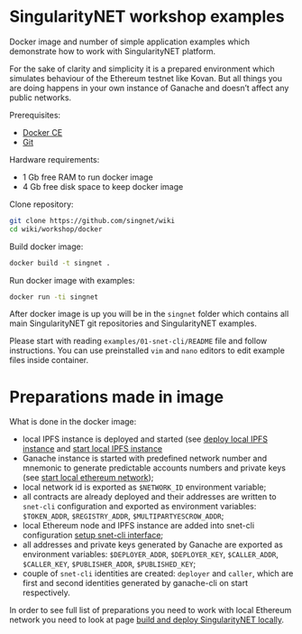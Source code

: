 # SingularityNET workshop examples

Docker image and number of simple application examples which demonstrate how to
work with SingularityNET platform.

For the sake of clarity and simplicity it is a prepared environment which
simulates behaviour of the Ethereum testnet like Kovan. But all things you are
doing happens in your own instance of Ganache and doesn’t affect any public
networks.

Prerequisites:
* [Docker CE](https://docs.docker.com/engine/installation/)
* [Git](https://git-scm.com/book/en/v2/Getting-Started-Installing-Git)

Hardware requirements:
* 1 Gb free RAM to run docker image
* 4 Gb free disk space to keep docker image

Clone repository:
```sh
git clone https://github.com/singnet/wiki
cd wiki/workshop/docker
```

Build docker image:
```sh
docker build -t singnet .
```

Run docker image with examples:
```sh
docker run -ti singnet
```

After docker image is up you will be in the `singnet` folder which contains all
main SingularityNET git repositories and SingularityNET examples.

Please start with reading `examples/01-snet-cli/README` file and follow instructions.
You can use preinstalled `vim` and `nano` editors to edit example files inside
container.

# Preparations made in image

What is done in the docker image:

* local IPFS instance is deployed and started (see [deploy local IPFS
  instance](https://github.com/singnet/wiki/blob/master/multiPartyEscrowContract/front-to-back-examples/Build-and-deploy-SingularityNET-locally.md#deploy-local-ipfs-instance)
  and [start local IPFS
  instance](https://github.com/singnet/wiki/blob/master/multiPartyEscrowContract/front-to-back-examples/Build-and-deploy-SingularityNET-locally.md#start-local-ipfs-instance)
* Ganache instance is started with predefined network number and mnemonic to
  generate predictable accounts numbers and private keys (see [start local
  ethereum
  network](https://github.com/singnet/wiki/blob/master/multiPartyEscrowContract/front-to-back-examples/Build-and-deploy-SingularityNET-locally.md#start-local-ethereum-network));
* local network id is exported as `$NETWORK_ID` environment variable;
* all contracts are already deployed and their addresses are written to
  `snet-cli` configuration and exported as environment variables:
  `$TOKEN_ADDR`, `$REGISTRY_ADDR`, `$MULTIPARTYESCROW_ADDR`;
* local Ethereum node and IPFS instance are added into snet-cli configuration
  [setup snet-cli
  interface](https://github.com/singnet/wiki/blob/master/multiPartyEscrowContract/front-to-back-examples/Build-and-deploy-SingularityNET-locally.md#setup-snet-command-line-interface);
* all addresses and private keys generated by Ganache are exported as
  environment variables: `$DEPLOYER_ADDR`, `$DEPLOYER_KEY`, `$CALLER_ADDR`,
  `$CALLER_KEY`, `$PUBLISHER_ADDR`, `$PUBLISHED_KEY`;
* couple of `snet-cli` identities are created: `deployer` and `caller`, which
  are first and second identities generated by ganache-cli on start
  respectively.

In order to see full list of preparations you need to work with local Ethereum
network you need to look at page [build and deploy SingularityNET
locally](https://github.com/singnet/wiki/blob/master/multiPartyEscrowContract/front-to-back-examples/Build-and-deploy-SingularityNET-locally.md).
